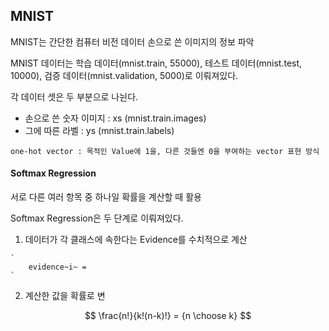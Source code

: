 <script type="text/javascript"  src="http://cdn.mathjax.org/mathjax/latest/MathJax.js?config=TeX-AMS-MML_HTMLorMML"></script>


## MNIST

MNIST는 간단한 컴퓨터 비전 데이터
손으로 쓴 이미지의 정보 파악

MNIST 데이터는 학습 데이터(mnist.train, 55000), 테스트 데이터(mnist.test, 10000), 검증 데이터(mnist.validation, 5000)로 이뤄져있다.

각 데이터 셋은 두 부분으로 나뉜다.
 - 손으로 쓴 숫자 이미지 : xs  (mnist.train.images)
 - 그에 따른 라벨 : ys (mnist.train.labels)


 `
 one-hot vector : 목적인 Value에 1을, 다른 것들엔 0을 부여하는 vector 표현 방식
 `

#### Softmax Regression

서로 다른 여러 항목 중 하나일 확률을 계산할 때 활용

Softmax Regression은 두 단계로 이뤄져있다.

  1. 데이터가 각 클래스에 속한다는 Evidence를 수치적으로 계산

    `
        evidence~i~ =
    `

  2. 계산한 값을 확률로 변

  $$
  \frac{n!}{k!(n-k)!} = {n \choose k}
  $$
